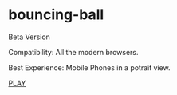 # bouncing-ball
Beta Version

Compatibility: All the modern browsers.

Best Experience: Mobile Phones in a potrait view.

[PLAY](https://the-suraj.github.io/bouncing-ball/)
